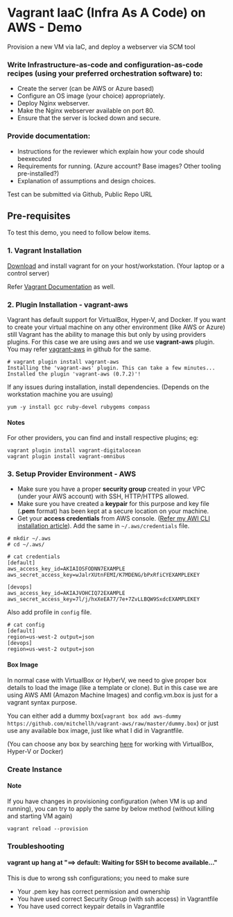 # Vagrant IaaC (Infra As A Code) on AWS - Demo

Provision a new VM via IaC, and deploy a webserver
via SCM tool
### Write Infrastructure-as-code and configuration-as-code recipes (using your preferred orchestration software) to:
- Create the server (can be AWS or Azure based)
- Configure an OS image (your choice) appropriately.
- Deploy Nginx webserver.
- Make the Nginx webserver available on port 80.
- Ensure that the server is locked down and secure.

### Provide documentation:
- Instructions for the reviewer which explain how your code should beexecuted
- Requirements for running. (Azure account? Base images? Other tooling pre-installed?)
- Explanation of assumptions and design choices.

Test can be submitted via Github, Public Repo URL

## Pre-requisites
To test this demo, you need to follow below items.

### 1. Vagrant Installation
[Download](https://www.vagrantup.com/downloads.html) and install vagrant for on your host/workstation. (Your laptop or a control server)

Refer [Vagrant Documentation](https://www.vagrantup.com/docs/installation/) as well.

### 2. Plugin Installation - vagrant-aws
Vagrant has default support for VirtualBox, Hyper-V, and Docker. If you want to create your virtual machine on any other environment (like AWS or Azure) still Vagrant has the ability to manage this but only by using  providers plugins. For this case we are using aws and we use **vagrant-aws** plugin.
You may refer [vagrant-aws](https://github.com/mitchellh/vagrant-aws) in github for the same.

```
# vagrant plugin install vagrant-aws
Installing the 'vagrant-aws' plugin. This can take a few minutes...
Installed the plugin 'vagrant-aws (0.7.2)'!
```

If any issues during installation, install dependencies. (Depends on the workstation machine you are usuing)
```
yum -y install gcc ruby-devel rubygems compass
```

#### Notes
For other providers, you can find and install respective plugins; eg:
```
vagrant plugin install vagrant-digitalocean 
vagrant plugin install vagrant-omnibus
```

### 3. Setup Provider Environment - AWS
- Make sure you have a proper **security group** created in your VPC (under your AWS account) with SSH, HTTP/HTTPS allowed.
- Make sure you have created a **keypair** for this purpose and key file (**.pem** format) has been kept at a secure location on your machine.
- Get your **access credentials** from AWS console. ([Refer my AWI CLI installation article](https://www.techbeatly.com/2018/03/how-to-install-and-configure-aws-command-line-interface-cli.html/#how-to-get-aws-credentials)). Add the same in ```~/.aws/credentials``` file.

```
# mkdir ~/.aws
# cd ~/.aws/

# cat credentials 
[default]
aws_access_key_id=AKIAIOSFODNN7EXAMPLE
aws_secret_access_key=wJalrXUtnFEMI/K7MDENG/bPxRfiCYEXAMPLEKEY

[devops]
aws_access_key_id=AKIAJVOHCIQ72EXAMPLE
aws_secret_access_key=7l/j/hxXeEA77/7e+7ZvLLBQW9SxdcEXAMPLEKEY
```
Also add profile in ```config``` file.
```
# cat config 
[default] 
region=us-west-2 output=json 
[devops] 
region=us-west-2 output=json
```

#### Box Image 
In normal case with VirtualBox or HyberV, we need to give proper box details to load the image (like a template or clone). But in this case we are using AWS AMI (Amazon Machine Images) and config.vm.box is just for a vagrant syntax purpose. 

You can either add a dummy box(``` vagrant box add aws-dummy https://github.com/mitchellh/vagrant-aws/raw/master/dummy.box ```) or just use any available box image, just like what I did in Vagrantfile.

(You can choose any box by searching [here](https://app.vagrantup.com/boxes/search?provider=aws) for working with VirtualBox, Hyper-V or Docker)

### Create Instance

#### Note 
If you have changes in provisioning configuration (when VM is up and running), you can try to apply the same by below method (without killing and starting VM again) 
```
vagrant reload --provision
```

### Troubleshooting
#### vagrant up hang at "==> default: Waiting for SSH to become available..."
This is due to wrong ssh configurations; you need to make sure
- Your .pem key has correct permission and ownership
- You have used correct Security Group (with ssh access) in Vagrantfile
- You have used correct keypair details in Vagrantfile
